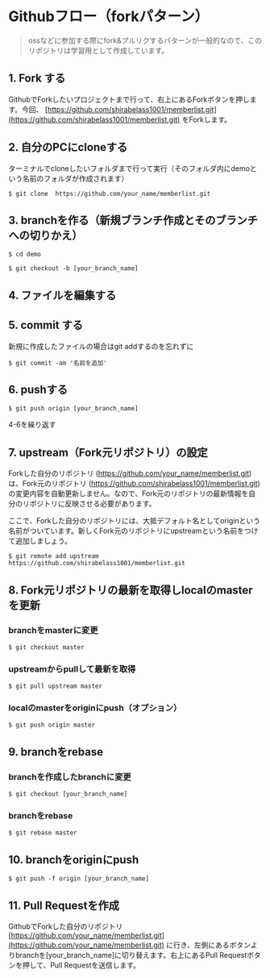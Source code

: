 # Githubフロー（forkパターン）

> ossなどに参加する際にfork&プルリクするパターンが一般的なので、このリポジトリは学習用として作成しています。

## 1. Fork する

GithubでForkしたいプロジェクトまで行って、右上にあるForkボタンを押します。今回、 [https://github.com/shirabelass1001/memberlist.git](https://github.com/shirabelass1001/memberlist.git) をForkします。

## 2. 自分のPCにcloneする

ターミナルでcloneしたいフォルダまで行って実行（そのフォルダ内にdemoという名前のフォルダが作成されます）

`$ git clone  https://github.com/your_name/memberlist.git`

## 3. branchを作る（新規ブランチ作成とそのブランチへの切りかえ）

`$ cd demo`

`$ git checkout -b [your_branch_name]`

## 4. ファイルを編集する

## 5. commit する

新規に作成したファイルの場合はgit addするのを忘れずに

`$ git commit -am '名前を追加'`

## 6. pushする

`$ git push origin [your_branch_name]`

4-6を繰り返す

## 7. upstream（Fork元リポジトリ）の設定

Forkした自分のリポジトリ (https://github.com/your_name/memberlist.git) は、Fork元のリポジトリ (https://github.com/shirabelass1001/memberlist.git) の変更内容を自動更新しません。なので、Fork元のリポジトリの最新情報を自分のリポジトリに反映させる必要があります。

ここで、Forkした自分のリポジトリには、大抵デフォルト名としてoriginという名前がついています。新しくFork元のリポジトリにupstreamという名前をつけて追加しましょう。

`$ git remote add upstream  https://github.com/shirabelass1001/memberlist.git`

## 8. Fork元リポジトリの最新を取得しlocalのmasterを更新

### branchをmasterに変更
`$ git checkout master`
### upstreamからpullして最新を取得
`$ git pull upstream master`
### localのmasterをoriginにpush（オプション）
`$ git push origin master`

## 9. branchをrebase

### branchを作成したbranchに変更
`$ git checkout [your_branch_name]`
### branchをrebase
`$ git rebase master`

## 10. branchをoriginにpush

`$ git push -f origin [your_branch_name]`

## 11. Pull Requestを作成

GithubでForkした自分のリポジトリ [https://github.com/your_name/memberlist.git](https://github.com/your_name/memberlist.git) に行き、左側にあるボタンよりbranchを[your_branch_name]に切り替えます。右上にあるPull Requestボタンを押して、Pull Requestを送信します。
